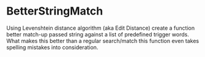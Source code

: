 BetterStringMatch
=================

Using Levenshtein distance algorithm (aka Edit Distance) create a function better match-up passed string against a list of predefined trigger words. What makes this better than a regular search/match this function even takes spelling mistakes into consideration. 
